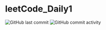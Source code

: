 # leetCode_Daily1
![GitHub last commit](https://img.shields.io/github/last-commit/yumubi/leetCode_Daily1)
![GitHub commit activity](https://img.shields.io/github/commit-activity/m/yumubi/leetCode_Daily1)
